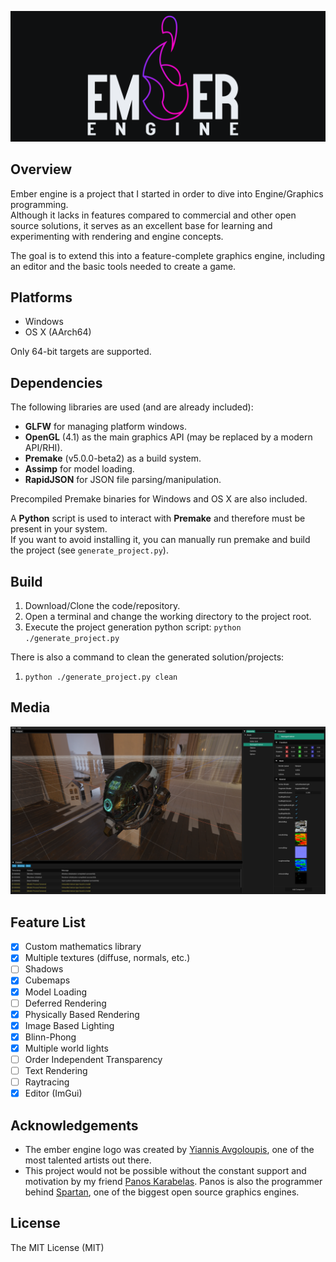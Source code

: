 ![Alt text](./Data/images/ember/ember_banner.png "Ember Logo")

## Overview
Ember engine is a project that I started in order to dive into Engine/Graphics programming. \
Although it lacks in features compared to commercial and other open source solutions, it serves as an excellent base
for learning and experimenting with rendering and engine concepts.

The goal is to extend this into a feature-complete graphics engine, including an editor and the basic tools needed to create a game.

## Platforms
* Windows
* OS X (AArch64)

Only 64-bit targets are supported.

## Dependencies
The following libraries are used (and are already included):
* **GLFW** for managing platform windows.
* **OpenGL** (4.1) as the main graphics API (may be replaced by a modern API/RHI).
* **Premake** (v5.0.0-beta2) as a build system.
* **Assimp** for model loading.
* **RapidJSON** for JSON file parsing/manipulation.

Precompiled Premake binaries for Windows and OS X are also included.

A **Python** script is used to interact with **Premake** and therefore must be present in your system. \
If you want to avoid installing it, you can manually run premake and build the project (see  `generate_project.py`).

## Build
1. Download/Clone the code/repository.
2. Open a terminal and change the working directory to the project root.
3. Execute the project generation python script: `python ./generate_project.py`

There is also a command to clean the generated solution/projects:
1. `python ./generate_project.py clean` 

## Media
![Alt text](./Data/images/engine_media.png "Engine")

## Feature List
- [X] Custom mathematics library
- [x] Multiple textures (diffuse, normals, etc.)
- [ ] Shadows
- [x] Cubemaps
- [x] Model Loading
- [ ] Deferred Rendering
- [x] Physically Based Rendering
- [x] Image Based Lighting
- [x] Blinn-Phong
- [x] Multiple world lights
- [ ] Order Independent Transparency
- [ ] Text Rendering
- [ ] Raytracing
- [x] Editor (ImGui)

## Acknowledgements
- The ember engine logo was created by [Yiannis Avgoloupis](https://www.artstation.com/yiannisart), one of the most talented artists out there.
- This project would not be possible without the constant support and motivation by my friend [Panos Karabelas](https://twitter.com/panoskarabelas1). Panos is also the programmer behind [Spartan](https://github.com/PanosK92/SpartanEngine), one of the biggest open source graphics engines.

## License
The MIT License (MIT) 
